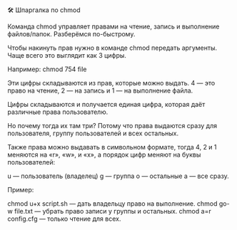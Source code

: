 🛠 Шпаргалка по chmod

Команда chmod управляет правами на чтение, запись и выполнение файлов/папок. Разберёмся по-быстрому.

Чтобы накинуть прав нужно в команде chmod передать аргументы. Чаще всего это выглядит как 3 цифры.

Например:
chmod 754 file

Эти цифры складываются из прав, которые можно выдать. 4 — это право на чтение, 2 — на запись и 1 — на выполнение файла.

Цифры складываются и получается единая цифра, которая даёт различные права пользователю.

Но почему тогда их там три? Потому что права выдаются сразу для пользователя, группу пользователей и всех остальных. 

Также права можно выдавать в символьном формате, тогда 4, 2 и 1 меняются на «r», «w», и «x», а порядок цифр меняют на буквы пользователей:

u — пользователь (владелец)
g — группа
o — остальные
a — все сразу.

Пример:

chmod u+x script.sh — дать владельцу право на выполнение.
chmod go-w file.txt — убрать право записи у группы и остальных.
chmod a=r config.cfg — только чтение для всех.